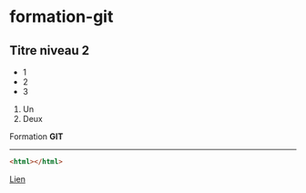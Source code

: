 # formation-git
## Titre niveau 2

+ 1
+ 2
+ 3

1. Un
2. Deux

Formation **GIT**

---
```html
<html></html>
```

[Lien](http://google.fr)
